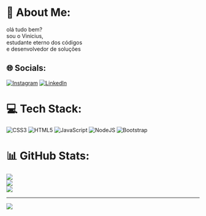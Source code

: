 # 💫 About Me:
olá tudo bem?<br>sou o Vinicius,<br>estudante eterno dos códigos<br>e desenvolvedor de soluções


## 🌐 Socials:
[![Instagram](https://img.shields.io/badge/Instagram-%23E4405F.svg?logo=Instagram&logoColor=white)](https://instagram.com/https://www.instagram.com/invites/contact/?i=ueu5tsifeb3k&utm_content=k9huve5) [![LinkedIn](https://img.shields.io/badge/LinkedIn-%230077B5.svg?logo=linkedin&logoColor=white)](https://linkedin.com/in/https://www.linkedin.com/in/vinicius-gama-santos-66a64b250) 

# 💻 Tech Stack:
![CSS3](https://img.shields.io/badge/css3-%231572B6.svg?style=for-the-badge&logo=css3&logoColor=white) ![HTML5](https://img.shields.io/badge/html5-%23E34F26.svg?style=for-the-badge&logo=html5&logoColor=white) ![JavaScript](https://img.shields.io/badge/javascript-%23323330.svg?style=for-the-badge&logo=javascript&logoColor=%23F7DF1E) ![NodeJS](https://img.shields.io/badge/node.js-6DA55F?style=for-the-badge&logo=node.js&logoColor=white) ![Bootstrap](https://img.shields.io/badge/bootstrap-%23563D7C.svg?style=for-the-badge&logo=bootstrap&logoColor=white)
# 📊 GitHub Stats:
![](https://github-readme-stats.vercel.app/api?username=viniciusggama&theme=dark&hide_border=false&include_all_commits=true&count_private=false)<br/>
![](https://github-readme-streak-stats.herokuapp.com/?user=viniciusggama&theme=dark&hide_border=false)<br/>
![](https://github-readme-stats.vercel.app/api/top-langs/?username=viniciusggama&theme=dark&hide_border=false&include_all_commits=true&count_private=false&layout=compact)

---
[![](https://visitcount.itsvg.in/api?id=viniciusggama&icon=0&color=0)](https://visitcount.itsvg.in)

<!-- Proudly created with GPRM ( https://gprm.itsvg.in ) -->

